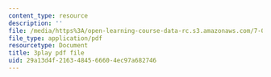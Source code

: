 ```yaml
---
content_type: resource
description: ''
file: /media/https%3A/open-learning-course-data-rc.s3.amazonaws.com/7-016-introductory-biology-fall-2018/29a13d4f2163484566604ec97a682746_7gLcuMtM_HY.pdf
file_type: application/pdf
resourcetype: Document
title: 3play pdf file
uid: 29a13d4f-2163-4845-6660-4ec97a682746
---
```


